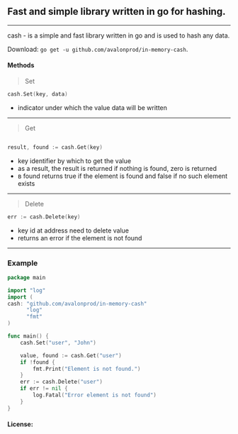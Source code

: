 ## Fast and simple library written in go for hashing.
___
cash - is a simple and fast library written in go and is used to hash any data.

Download: `go get -u github.com/avalonprod/in-memory-cash`.

#### Methods
> Set 
```go
cash.Set(key, data)
```
+ indicator under which the value data will be written
___
> Get

```go

result, found := cash.Get(key)
```
+ key identifier by which to get the value
+ as a result, the result is returned if nothing is found, zero is returned
+ в found returns true if the element is found and false if no such element exists
___
> Delete
```go
err := cash.Delete(key)
```
+ key id at address need to delete value
+ returns an error if the element is not found
___

### Example

```go
package main

import "log"
import (
cash: "github.com/avalonprod/in-memory-cash"
      "log"
      "fmt"
)

func main() {
	cash.Set("user", "John")

	value, found := cash.Get("user")
	if !found {
		fmt.Print("Element is not found.")
	}
	err := cash.Delete("user")
	if err != nil {
		log.Fatal("Error element is not found")
	}
}
```
#### License: 
